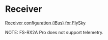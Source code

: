 # Receiver

[Receiver configuration (iBus) for FlySky](https://github.com/bmellink/IBusBM)

NOTE: FS-RX2A Pro does not support telemetry.
